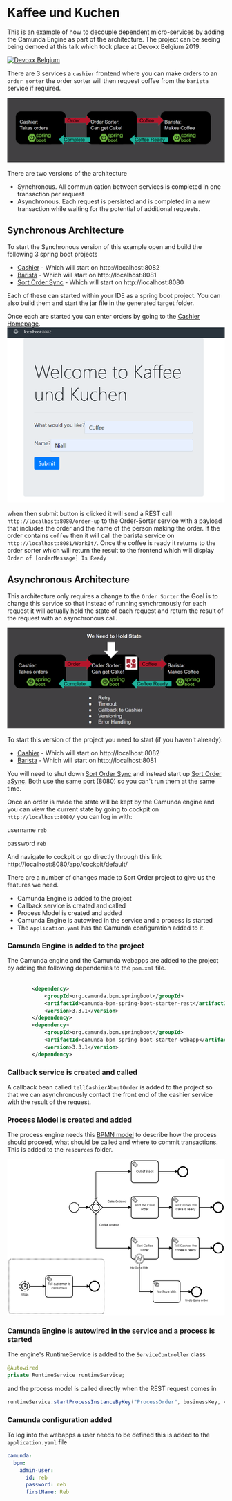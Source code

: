 # Kaffee und Kuchen
This is an example of how to decouple dependent micro-services by adding the Camunda Engine as part of the architecture. The project can be seeing being demoed at this talk which took place at Devoxx Belgium 2019.

[![Devoxx Belgium](http://img.youtube.com/vi/ky_mG4giNm4/0.jpg)](http://www.youtube.com/watch?v=ky_mG4giNm4)

There are 3 services a ``cashier`` frontend where you can make orders to an ``order sorter`` the order sorter will then request coffee from the ``barista`` service if required.

![knkarch]

There are two versions of the architecture
 * Synchronous. All communication between services is completed in one transaction per request
 * Asynchronous. Each request is persisted and is completed in a new transaction while waiting for the potential of additional  requests.

## Synchronous Architecture
To start the Synchronous version of this example open and build the following 3 spring boot projects
* [Cashier](./Cashier/) - Which will start on http://localhost:8082
* [Barista](./Barista/) - Which will start on http://localhost:8081
* [Sort Order Sync](./SortOrder-Sync/) - Which will start on http://localhost:8080

Each of these can started within your IDE as a spring boot project. You can also build them and start the jar file in the generated target folder.

Once each are started you can enter orders by going to the [Cashier Homepage](http://localhost:8082).
![knkorder1]

when then submit button is clicked it will send a REST call ``http://localhost:8080/order-up`` to the Order-Sorter service with a payload that includes the order and the name of the person making the order.
If the order contains ``coffee`` then it will call the barista service on `http://localhost:8081/WorkIt/`. Once the coffee is ready it returns to the order sorter which will return the result to the frontend which will display ``Order of [orderMessage] Is Ready``

## Asynchronous Architecture
This architecture only requires a change to the ``Order Sorter`` the Goal is to change this service so that instead of running synchronously for each request it will actually hold the state of each request and return the result of the request with an asynchronous call.

![kuk-async-arch]

To start this version of the project you need to start (if you haven't already):
* [Cashier](./Cashier/) - Which will start on http://localhost:8082
* [Barista](./Barista/) - Which will start on http://localhost:8081

You will need to shut down [Sort Order Sync](./SortOrder-Sync/) and instead start up [Sort Order aSync](./SortOrder-aSync/). Both use the same port (8080) so you can't run them at the same time.

Once an order is made the state will be kept by the Camunda engine and you can view the current state by going to cockpit on ``http://localhost:8080/`` you can log in with:

username `reb`

password `reb`

And navigate to cockpit or go directly through this link http://localhost:8080/app/cockpit/default/


There are a number of changes made to Sort Order project to give us the features we need.
* Camunda Engine is added to the project
* Callback service is created and called
* Process Model is created and added
* Camunda Engine is autowired in the service and a process is started
* The ``application.yaml`` has the Camunda configuration added to it.


### Camunda Engine is added to the project

The Camunda engine and the Camunda webapps are added to the project by adding the following dependenies to the ``pom.xml`` file.

```xml

        <dependency>
            <groupId>org.camunda.bpm.springboot</groupId>
            <artifactId>camunda-bpm-spring-boot-starter-rest</artifactId>
            <version>3.3.1</version>
        </dependency>
        <dependency>
            <groupId>org.camunda.bpm.springboot</groupId>
            <artifactId>camunda-bpm-spring-boot-starter-webapp</artifactId>
            <version>3.3.1</version>
        </dependency>

```

### Callback service is created and called

A callback bean called ``tellCashierAboutOrder`` is added to the project so that we can asynchronously contact the front end of the cashier service with the result of the request.

### Process Model is created and added

The process engine needs this [BPMN model](./SortOrder-aSync/src/main/resources/howAreYou.bpmn) to describe how the process should proceed, what should be called and where to commit transactions. This is added to the ``resources`` folder.

![async-process]

### Camunda Engine is autowired in the service and a process is started
The engine's RuntimeService is added to the ``ServiceController`` class

```java
@Autowired
private RuntimeService runtimeService;
```

and the process model is called directly when the REST request comes in

```java
runtimeService.startProcessInstanceByKey("ProcessOrder", businessKey, vars);
```

### Camunda configuration added

To log into the webapps a user needs to be defined this is added to the ``application.yaml`` file

```yaml
camunda:
  bpm:
    admin-user:
      id: reb
      password: reb
      firstName: Reb
```


[knkarch]: ./images/kuk-arch.png "the architecture of the micro services"
[knkorder1]: ./images/kuk-order1.png "Cashier front end"
[kuk-async-arch]: ./images/kuk-async-arch.png "Architecture with the Camunda engine"
[async-process]: ./images/asyncProcess.png "Order Sorter Process Model"
